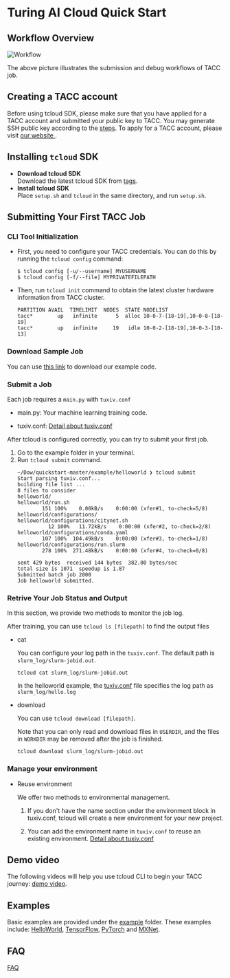 # Turing AI Cloud Quick Start
## Workflow Overview

![Workflow](./static/workflow.png)

The above picture illustrates the submission and debug workflows of TACC job.

## Creating a TACC account
Before using tcloud SDK, please make sure that you have applied for a TACC account and submitted your public key to TACC. You may generate SSH public key according to the [steps](https://git-scm.com/book/en/v2/Git-on-the-Server-Generating-Your-SSH-Public-Key).
To apply for a TACC account, please visit [our website ](https://turing.ust.hk/).

## Installing `tcloud` SDK
- __Download tcloud SDK__ \
Download the latest tcloud SDK from [tags](https://github.com/turingaicloud/quickstart/tags).
- __Install tcloud SDK__ \
Place `setup.sh` and `tcloud` in the same directory, and run `setup.sh`.

## Submitting Your First TACC Job
### CLI Tool Initialization
+ 
  First, you need to configure your TACC credentials. You can do this by running the `tcloud config` command:
  ```
  $ tcloud config [-u/--username] MYUSERNAME
  $ tcloud config [-f/--file] MYPRIVATEFILEPATH
  ```
+ 
  Then, run `tcloud init` command to obtain the latest cluster hardware information from TACC cluster.
  ```
  PARTITION AVAIL  TIMELIMIT  NODES  STATE NODELIST
  tacc*        up   infinite      5  alloc 10-0-7-[18-19],10-0-8-[18-19]
  tacc*        up   infinite     19   idle 10-0-2-[18-19],10-0-3-[10-13]
  ```

### Download Sample Job
You can use [this link](https://github.com/turingaicloud/quickstart/archive/refs/heads/master.zip) to download our example code.


### Submit a Job
Each job requires a `main.py` with `tuxiv.conf`

+
  main.py: Your machine learning training code.

+
  tuxiv.conf: [Detail about tuxiv.conf](tuxiv.conf.md)

  
After tcloud is configured correctly, you can try to submit your first job. 

1. Go to the example folder in your terminal.
2. Run `tcloud submit` command.
    ```
    ~/Dow/quickstart-master/example/helloworld ❯ tcloud submit
    Start parsing tuxiv.conf...
    building file list ...
    8 files to consider
    helloworld/
    helloworld/run.sh
            151 100%    0.00kB/s    0:00:00 (xfer#1, to-check=5/8)
    helloworld/configurations/
    helloworld/configurations/citynet.sh
              12 100%   11.72kB/s    0:00:00 (xfer#2, to-check=2/8)
    helloworld/configurations/conda.yaml
            107 100%  104.49kB/s    0:00:00 (xfer#3, to-check=1/8)
    helloworld/configurations/run.slurm
            278 100%  271.48kB/s    0:00:00 (xfer#4, to-check=0/8)

    sent 429 bytes  received 144 bytes  382.00 bytes/sec
    total size is 1071  speedup is 1.87
    Submitted batch job 2000
    Job helloworld submitted.
    ```

### Retrive Your Job Status and Output
In this section, we provide two methods to monitor the job log.

After training, you can use `tcloud ls [filepath]` to find the output files
+ cat

  You can configure your log path in the `tuxiv.conf`. The default path is `slurm_log/slurm-jobid.out`.

  ```
  tcloud cat slurm_log/slurm-jobid.out
  ```
  In the helloworld example, the [tuxiv.conf](example/helloworld/tuxiv.conf) file specifies the log path as `slurm_log/hello.log`


+ download

  You can use `tcloud download [filepath]`. 
  
  Note that you can only read and download files in `USERDIR`, and the files in `WORKDIR` may be removed after the job is finished.
  ```
  tcloud download slurm_log/slurm-jobid.out
  ```

### Manage your environment
+ Reuse environment
  
  We offer two methods to environmental management.
  1. If you don't have the name section under the environment block in tuxiv.conf, tcloud will create a new environment for your new project.

  2. You can add the environment name in `tuxiv.conf` to reuse an existing environment. [Detail about tuxiv.conf](tuxiv.conf.md)


## Demo video
The following videos will help you use tcloud CLI to begin your TACC journey: [demo video](https://hkustconnect-my.sharepoint.com/:v:/g/personal/dsunak_connect_ust_hk/EUYW3f8IRwVLhBtCYP_ufs4BpQ7CaxrCUBiUexY7-nLX7w?e=O2gR2G).

## Examples
Basic examples are provided under the [example](example) folder. These examples include: [HelloWorld](example/helloworld), [TensorFlow](example/TensorFlow), [PyTorch](example/PyTorch) and [MXNet](example/MXNet).

## FAQ
[FAQ](FAQ.md)
